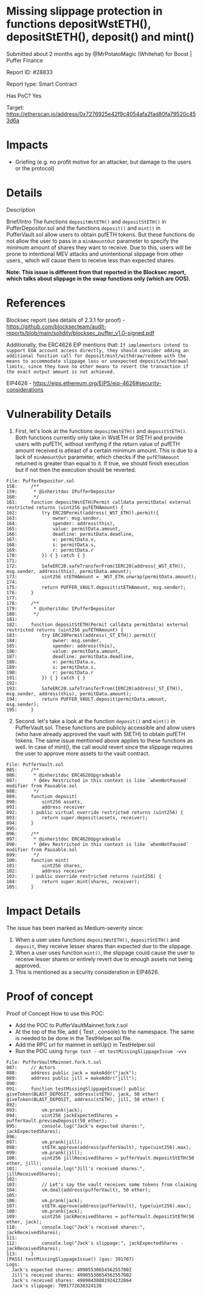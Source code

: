 # Missing slippage protection in functions depositWstETH(), depositStETH(), deposit() and mint()
Submitted about 2 months ago by @MrPotatoMagic (Whitehat) for Boost | Puffer Finance

Report ID: #28833

Report type: Smart Contract

Has PoC? Yes

Target: https://etherscan.io/address/0x7276925e42f9c4054afa2fad80fa79520c453d6a

# Impacts
- Griefing (e.g. no profit motive for an attacker, but damage to the users or the protocol)

# Details
Description

Brief/Intro
The functions `depositWstETH()` and `depositStETH()` in PufferDepositor.sol and the functions `deposit()` and `mint()` in PufferVault.sol allow users to obtain pufETH tokens. But these functions do not allow the user to pass in a `minAmountOut` parameter to specify the minimum amount of shares they want to receive. Due to this, users will be prone to intentional MEV attacks and unintentional slippage from other users., which will cause them to receive less than expected shares.

**Note: This issue is different from that reported in the Blocksec report, which talks about slippage in the swap functions only (which are OOS).**

# References
Blocksec report (see details of 2.3.1 for proof) - https://github.com/blocksecteam/audit-reports/blob/main/solidity/blocksec_puffer_v1.0-signed.pdf

Additionally, the ERC4626 EIP mentions that: `If implementors intend to support EOA account access directly, they should consider adding an additional function call for deposit/mint/withdraw/redeem with the means to accommodate slippage loss or unexpected deposit/withdrawal limits, since they have no other means to revert the transaction if the exact output amount is not achieved.`

EIP4626 - https://eips.ethereum.org/EIPS/eip-4626#security-considerations

# Vulnerability Details

1. First, let's look at the functions `depositWstETH()` and `depositStETH()`. Both functions currently only take in WstETH or StETH and provide users with pufETH, without verifying if the return value of pufETH amount received is atleast of a certain minimum amount. This is due to a lack of `minAmountOut` parameter, which checks if the `pufETHAmount` returned is greater than equal to it. If true, we should finish execution but if not then the execution should be reverted.

```
File: PufferDepositor.sol
158:     /**
159:      * @inheritdoc IPufferDepositor
160:      */
161:     function depositWstETH(Permit calldata permitData) external restricted returns (uint256 pufETHAmount) {
162:         try ERC20Permit(address(_WST_ETH)).permit({
163:             owner: msg.sender,
164:             spender: address(this),
165:             value: permitData.amount,
166:             deadline: permitData.deadline,
167:             v: permitData.v,
168:             s: permitData.s,
169:             r: permitData.r
170:         }) { } catch { }
171: 
172:         SafeERC20.safeTransferFrom(IERC20(address(_WST_ETH)), msg.sender, address(this), permitData.amount);
173:         uint256 stETHAmount = _WST_ETH.unwrap(permitData.amount);
174: 
175:         return PUFFER_VAULT.deposit(stETHAmount, msg.sender);
176:     }
177: 
178:     /**
179:      * @inheritdoc IPufferDepositor
180:      */
181:     
182:     function depositStETH(Permit calldata permitData) external restricted returns (uint256 pufETHAmount) {
183:         try ERC20Permit(address(_ST_ETH)).permit({
184:             owner: msg.sender, 
185:             spender: address(this),
186:             value: permitData.amount,
187:             deadline: permitData.deadline,
188:             v: permitData.v,
189:             s: permitData.s,
190:             r: permitData.r
191:         }) { } catch { }
192: 
193:         SafeERC20.safeTransferFrom(IERC20(address(_ST_ETH)), msg.sender, address(this), permitData.amount);
194:         return PUFFER_VAULT.deposit(permitData.amount, msg.sender);
195:     }
```

2. Second. let's take a look at the function `deposit()` and `mint()` in PufferVault.sol. These functions are publicly accessible and allow users (who have already approved the vault with StETH) to obtain pufETH tokens. The same issue mentioned above applies to these functions as well. In case of mint(), the call would revert since the slippage requires the user to approve more assets to the vault contract.

```
File: PufferVault.sol
085:     /**
086:      * @inheritdoc ERC4626Upgradeable
087:      * @dev Restricted in this context is like `whenNotPaused` modifier from Pausable.sol
088:      */
089:     function deposit(
090:         uint256 assets,
091:         address receiver
092:     ) public virtual override restricted returns (uint256) {
093:         return super.deposit(assets, receiver);
094:     }
095: 
096:     /**
097:      * @inheritdoc ERC4626Upgradeable
098:      * @dev Restricted in this context is like `whenNotPaused` modifier from Pausable.sol
099:      */
100:     function mint(
101:         uint256 shares,
102:         address receiver
103:     ) public override restricted returns (uint256) {
104:         return super.mint(shares, receiver);
105:     }
```

# Impact Details
The issue has been marked as Medium-severity since:

1. When a user uses functions `depositWstETH()`, `depositStETH()` and `deposit`, they receive lesser shares than expected due to the slippage.
2. When a user uses function `mint()`, the slippage could cause the user to receive lesser shares or entirely revert due to enough assets not being approved.
3. This is mentioned as a security consideration in EIP4626.

# Proof of concept
Proof of Concept
How to use this POC:

- Add the POC to PufferVaultMainnet.fork.t.sol
- At the top of the file, add { Test , console} to the namespace. The same is needed to be done in the TestHelper.sol file.
- Add the RPC url for mainnet in setUp() in TestHelper.sol
- Run the POC using `forge test --mt testMissingSlippageIssue -vvv`

```
File: PufferVaultMainnet.fork.t.sol
087:     // Actors
088:     address public jack = makeAddr("jack");
089:     address public jill = makeAddr("jill");
090: 
091:     function testMissingSlippageIssue() public giveToken(BLAST_DEPOSIT, address(stETH), jack, 50 ether) giveToken(BLAST_DEPOSIT, address(stETH), jill, 50 ether) {
092: 
093:         vm.prank(jack);
094:         uint256 jackExpectedShares = pufferVault.previewDeposit(50 ether);
095:         console.log("Jack's expected shares:", jackExpectedShares);
096: 
097:         vm.prank(jill);
098:         stETH.approve(address(pufferVault), type(uint256).max);
099:         vm.prank(jill);
100:         uint256 jillReceivedShares = pufferVault.depositStETH(50 ether, jill);
101:         console.log("Jill's received shares:", jillReceivedShares);
102: 
103:         // Let's say the vault receives some tokens from claiming
104:         vm.deal(address(pufferVault), 50 ether);
105: 
106:         vm.prank(jack);
107:         stETH.approve(address(pufferVault), type(uint256).max);
108:         vm.prank(jack);
109:         uint256 jackReceivedShares = pufferVault.depositStETH(50 ether, jack);
110:         console.log("Jack's received shares:", jackReceivedShares);
111: 
112:         console.log("Jack's slippage:", jackExpectedShares - jackReceivedShares);
113:     }
[PASS] testMissingSlippageIssue() (gas: 391707)
Logs:
  Jack's expected shares: 49905530654562557002
  Jill's received shares: 49905530654562557002
  Jack's received shares: 49898438881924232864
  Jack's slippage: 7091772638324138
```
